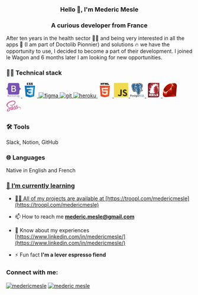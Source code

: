 <h3 align="center">Hello 🖖, I'm Mederic Mesle</h3>
<h3 align="center">A curious developer from France</h3>

<p align="left">
After ten years in the health sector 👨‍⚕️ and being very interested in all the apps 📱 (I am part of Doctolib Pionnier) and solutions 🔥 we have the opportunity to use, I decided to become a part of their development. I joined le Wagon and 6 months later I am looking for new opportunities.
</p>

<h3 align="left">👨‍💻 Technical stack</h3>
<p align="left"> <a href="https://getbootstrap.com" target="_blank" rel="noreferrer"> <img src="https://raw.githubusercontent.com/devicons/devicon/master/icons/bootstrap/bootstrap-plain-wordmark.svg" alt="bootstrap" width="40" height="40"/> </a> <a href="https://www.w3schools.com/css/" target="_blank" rel="noreferrer"> <img src="https://raw.githubusercontent.com/devicons/devicon/master/icons/css3/css3-original-wordmark.svg" alt="css3" width="40" height="40"/> </a> <a href="https://www.figma.com/" target="_blank" rel="noreferrer"> <img src="https://www.vectorlogo.zone/logos/figma/figma-icon.svg" alt="figma" width="40" height="40"/> </a> <a href="https://git-scm.com/" target="_blank" rel="noreferrer"> <img src="https://www.vectorlogo.zone/logos/git-scm/git-scm-icon.svg" alt="git" width="40" height="40"/> </a> <a href="https://heroku.com" target="_blank" rel="noreferrer"> <img src="https://www.vectorlogo.zone/logos/heroku/heroku-icon.svg" alt="heroku" width="40" height="40"/> </a> <a href="https://www.w3.org/html/" target="_blank" rel="noreferrer"> <img src="https://raw.githubusercontent.com/devicons/devicon/master/icons/html5/html5-original-wordmark.svg" alt="html5" width="40" height="40"/> </a> <a href="https://developer.mozilla.org/en-US/docs/Web/JavaScript" target="_blank" rel="noreferrer"> <img src="https://raw.githubusercontent.com/devicons/devicon/master/icons/javascript/javascript-original.svg" alt="javascript" width="40" height="40"/> </a> <a href="https://www.postgresql.org" target="_blank" rel="noreferrer"> <img src="https://raw.githubusercontent.com/devicons/devicon/master/icons/postgresql/postgresql-original-wordmark.svg" alt="postgresql" width="40" height="40"/> </a> <a href="https://rubyonrails.org" target="_blank" rel="noreferrer"> <img src="https://raw.githubusercontent.com/devicons/devicon/master/icons/rails/rails-original-wordmark.svg" alt="rails" width="40" height="40"/> </a> <a href="https://www.ruby-lang.org/en/" target="_blank" rel="noreferrer"> <img src="https://raw.githubusercontent.com/devicons/devicon/master/icons/ruby/ruby-original.svg" alt="ruby" width="40" height="40"/> </a> <a href="https://sass-lang.com" target="_blank" rel="noreferrer"> <img src="https://raw.githubusercontent.com/devicons/devicon/master/icons/sass/sass-original.svg" alt="sass" width="40" height="40"/> </a> </p>

<h3 align="left">🛠 Tools</h3>
Slack, Notion, GitHub

<h3 align="left">🌐 Languages</h3>
Native in English and French


<a href="https://github-readme-codewars-stats.herokuapp.com/api/?username=medericmesle&badge&colormode=bright_mode" >


<h3 align="left"> 🌱 I’m currently learning <a href="https://techblog.sdstudio.top/wp-content/uploads/2021/09/ba11d056cec27254d89b310745e4071b-1-750x430.png"></h3>

- 👨‍💻 All of my projects are available at [https://troopl.com/medericmesle](https://troopl.com/medericmesle)

- 📫 How to reach me **mederic.mesle@gmail.com**

- 📄 Know about my experiences [https://www.linkedin.com/in/medericmesle/](https://www.linkedin.com/in/medericmesle/)

- ⚡ Fun fact **I'm a lever espresso fiend**

<h3 align="left">Connect with me:</h3>
<p align="left">
<a href="https://linkedin.com/in/medericmesle" target="blank"><img align="center" src="https://raw.githubusercontent.com/rahuldkjain/github-profile-readme-generator/master/src/images/icons/Social/linked-in-alt.svg" alt="medericmesle" height="30" width="40" /></a>
<a href="https://www.hackerearth.com/mederic mesle" target="blank"><img align="center" src="https://raw.githubusercontent.com/rahuldkjain/github-profile-readme-generator/master/src/images/icons/Social/hackerearth.svg" alt="mederic mesle" height="30" width="40" /></a>
</p>


